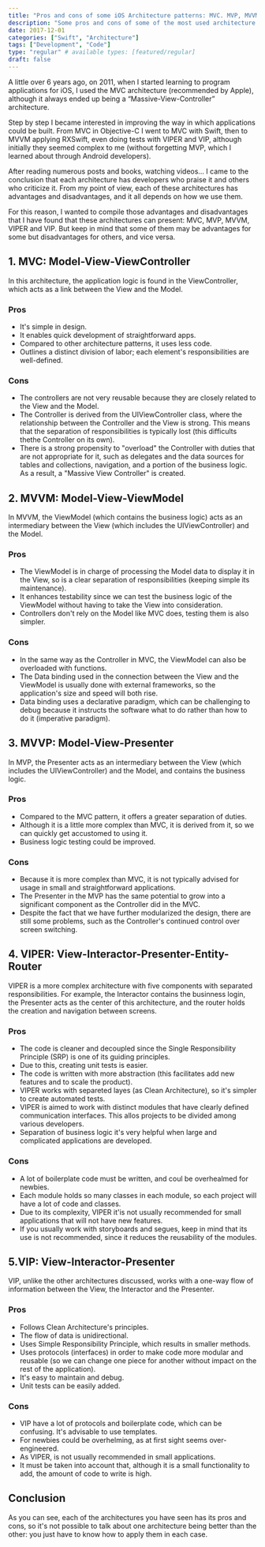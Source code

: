 ```yaml
---
title: "Pros and cons of some iOS Architecture patterns: MVC. MVP, MVVM, VIPER, and VIP"
description: "Some pros and cons of some of the most used architecture patterns in the development of iOS applications: MVC. MVP, MVVM, VIPER, and VIP."
date: 2017-12-01
categories: ["Swift", "Architecture"]
tags: ["Development", "Code"]
type: "regular" # available types: [featured/regular]
draft: false
---
```

A little over 6 years ago, on 2011, when I started learning to program applications for iOS, I used the MVC architecture (recommended by Apple), although it always ended up being a “Massive-View-Controller” architecture.

Step by step I became interested in improving the way in which applications could be built. From MVC in Objective-C I went to MVC with Swift, then to MVVM applying RXSwift, even doing tests with VIPER and VIP, although initially they seemed complex to me (without forgetting MVP, which I learned about through Android developers).

After reading numerous posts and books, watching videos… I came to the conclusion that each architecture has developers who praise it and others who criticize it. From my point of view, each of these architectures has advantages and disadvantages, and it all depends on how we use them.

For this reason, I wanted to compile those advantages and disadvantages that I have found that these architectures can present: MVC, MVP, MVVM, VIPER and VIP. But keep in mind that some of them may be advantages for some but disadvantages for others, and vice versa.
## 1. MVC: Model-View-ViewController
In this architecture, the application logic is found in the ViewController, which acts as a link between the View and the Model.
### Pros
* It's simple in design.
* It enables quick development of straightforward apps.
* Compared to other architecture patterns, it uses less code.
* Outlines a distinct division of labor; each element's responsibilities are well-defined.
### Cons
* The controllers are not very reusable because they are closely related to the View and the Model.
* The Controller is derived from the UIViewController class, where the relationship between the Controller and the View is strong. This means that the separation of responsibilities is typically lost (this difficults thethe Controller on its own).
* There is a strong propensity to "overload" the Controller with duties that are not appropriate for it, such as delegates and the data sources for tables and collections, navigation, and a portion of the business logic. As a result, a "Massive View Controller" is created.

## 2. MVVM: Model-View-ViewModel
In MVVM, the ViewModel (which contains the business logic) acts as an intermediary between the View (which includes the UIViewController) and the Model.
### Pros
* The ViewModel is in charge of processing the Model data to display it in the View, so is a clear separation of responsibilities (keeping simple its maintenance).
* It enhances testability since we can test the business logic of the ViewModel without having to take the View into consideration.
* Controllers don't rely on the Model like MVC does, testing them is also simpler.
### Cons
* In the same way as the Controller in MVC, the ViewModel can also be overloaded with functions.
* The Data binding used in the connection between the View and the ViewModel is usually done with external frameworks, so the application's size and speed will both rise.
* Data binding uses a declarative paradigm, which can be challenging to debug because it instructs the software what to do rather than how to do it (imperative paradigm).

## 3. MVVP: Model-View-Presenter
In MVP, the Presenter acts as an intermediary between the View (which includes the UIViewController) and the Model, and contains the business logic.
### Pros
* Compared to the MVC pattern, it offers a greater separation of duties.
* Although it is a little more complex than MVC, it is derived from it, so we can quickly get accustomed to using it.
* Business logic testing could be improved.

### Cons
* Because it is more complex than MVC, it is not typically advised for usage in small and straightforward applications.
* The Presenter in the MVP has the same potential to grow into a significant component as the Controller did in the MVC.
* Despite the fact that we have further modularized the design, there are still some problems, such as the Controller's continued control over screen switching.

## 4. VIPER: View-Interactor-Presenter-Entity-Router
VIPER is a more complex architecture with five components with separated responsibilities. For example, the Interactor contains the businness login, the Presenter acts as the center of this architecture, and the router holds the creation and navigation between screens.
### Pros
* The code is cleaner and decoupled since the Single Responsibility Principle (SRP) is one of its guiding principles.
* Due to this, creating unit tests is easier.
* The code is written with more abstraction (this facilitates add new features and to scale the product).
* VIPER works with separeted layes (as Clean Architecture), so it's simpler to create automated tests.
* VIPER is aimed to work with distinct modules that have clearly defined communication interfaces. This allos projects to be divided among various developers.
* Separation of business logic it's very helpful when large and complicated applications are developed.

### Cons
* A lot of boilerplate code must be written, and coul be overhealmed for newbies.
* Each module holds so many classes in each module, so each project will have a lot of code and classes.
* Due to its complexity, VIPER it'is not usually recommended for small applications that will not have new features.
* If you usually work with storyboards and segues, keep in mind that its use is not recommended, since it reduces the reusability of the modules.

## 5.VIP: View-Interactor-Presenter
VIP, unlike the other architectures discussed, works with a one-way flow of information between the View, the Interactor and the Presenter.
### Pros
* Follows Clean Architecture's principles.
* The flow of data is unidirectional.
* Uses Simple Responsibility Principle, which results in smaller methods.
* Uses protocols (interfaces) in order to make code more modular and reusable (so we can change one piece for another without impact on the rest of the application).
* It's easy to maintain and debug.
* Unit tests can be easily added.

### Cons
* VIP have a lot of protocols and boilerplate code, which can be confusing. It's advisable to use templates.
* For newbies could be overhelming, as at first sight seems over-engineered.
* As VIPER, is not usually recommended in small applications.
* It must be taken into account that, although it is a small functionality to add, the amount of code to write is high.
## Conclusion
As you can see, each of the architectures you have seen has its pros and cons, so it's not possible to talk about one architecture being better than the other: you just have to know how to apply them in each case.
